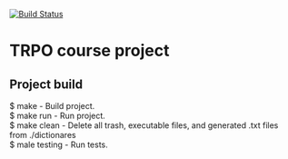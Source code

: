 [![Build Status](https://travis-ci.org/Lane-x/Curse.svg?branch=master)](https://travis-ci.org/github/Lane-x/Curse)  
# TRPO course project  
## Project build  
$ make - Build project.  
$ make run - Run project.  
$ make clean - Delete all trash, executable files, and generated .txt files from ./dictionares   
$ male testing - Run tests.
